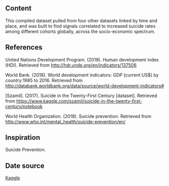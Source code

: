 ## Content
This compiled dataset pulled from four other datasets linked by time and place, and was built to find signals correlated to increased suicide rates among different cohorts globally, across the socio-economic spectrum.

## References
United Nations Development Program. (2018). Human development index (HDI). Retrieved from http://hdr.undp.org/en/indicators/137506

World Bank. (2018). World development indicators: GDP (current US$) by country:1985 to 2016. Retrieved from http://databank.worldbank.org/data/source/world-development-indicators#

[Szamil]. (2017). Suicide in the Twenty-First Century [dataset]. Retrieved from https://www.kaggle.com/szamil/suicide-in-the-twenty-first-century/notebook

World Health Organization. (2018). Suicide prevention. Retrieved from http://www.who.int/mental_health/suicide-prevention/en/

## Inspiration
Suicide Prevention.

## Date source
[Kaggle](https://www.kaggle.com/russellyates88/suicide-rates-overview-1985-to-2016)
